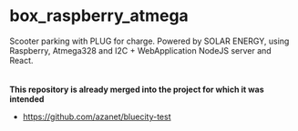 # box_raspberry_atmega
Scooter parking  with PLUG for charge. Powered by SOLAR ENERGY, using Raspberry, Atmega328 and I2C + WebApplication NodeJS server and React. 
<br/><br/><br/>
**This repository is already merged into the project for which it was intended** <br/>
* https://github.com/azanet/bluecity-test 
